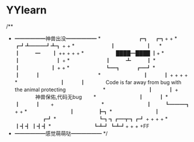 # YYlearn
/**
* ━━━━━━神兽出没━━━━━━
 *　　　　　　　 ┏┓　 ┏┓+ +
 *　　　　　　　┏┛┻━━━┛┻┓ + +
 *　　　　　　　┃　　　　　　┃ 　
 *　　　　　　　┃　　　━　　 ┃ ++ + + +
 *　　　　　　 ████━████  ┃+
 *　　　　　　　┃　　　　　　　┃ +
 *　　　　　　　┃　　　┻　　　┃
 *　　　　　　　┃　　　　　　┃ + +
 *　　　　　　　┗━┓　　　┏━┛
 *　　　　　　　　 ┃　　　┃　　　　　　　　　　　
 *　　　　　　　　 ┃　　　┃ + + + +
 *　　　　　　　　 ┃　　　┃　　　　Code is far away from bug with the animal protecting　　　　　　　
 *　　　　　　　　 ┃　　　┃ + 　　　　神兽保佑,代码无bug　　
 *　　　　　　　　 ┃　　　┃
 *　　　　　　　　 ┃　　　┃　　+　　　　　　　　　
 *　　　　　　　　 ┃　 　 ┗━━━┓ + +
 *　　　　　　　　 ┃ 　　　　   ┣┓
 *　　　　　　　　 ┃ 　　　　　 ┏┛
 *　　　　　　　　 ┗┓┓┏━┳┓┏┛ + + + +
 *　　　　　　　　  ┃┫┫ ┃┫┫
 *　　　　　　　　  ┗┻┛ ┗┻┛+ + + +FF
 * ━━━━━━感觉萌萌哒━━━━━━
 */